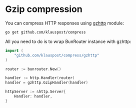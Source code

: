 # Gzip compression

You can compress HTTP responses using
[gzhttp](https://github.com/klauspost/compress/tree/master/gzhttp) module:

```shell
go get github.com/klauspost/compress
```

All you need to do is to wrap BunRouter instance with gzhttp:

```go
import (
    "github.com/klauspost/compress/gzhttp"
)

router := bunrouter.New()

handler := http.Handler(router)
handler = gzhttp.GzipHandler(handler)

httpServer := &http.Server{
	Handler: handler,
}
```
